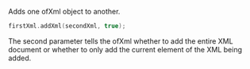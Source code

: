 Adds one ofXml object to another.

```cpp
firstXml.addXml(secondXml, true);
```

The second parameter tells the ofXml whether to add the entire XML document or whether to only add the current element of the XML being added.
